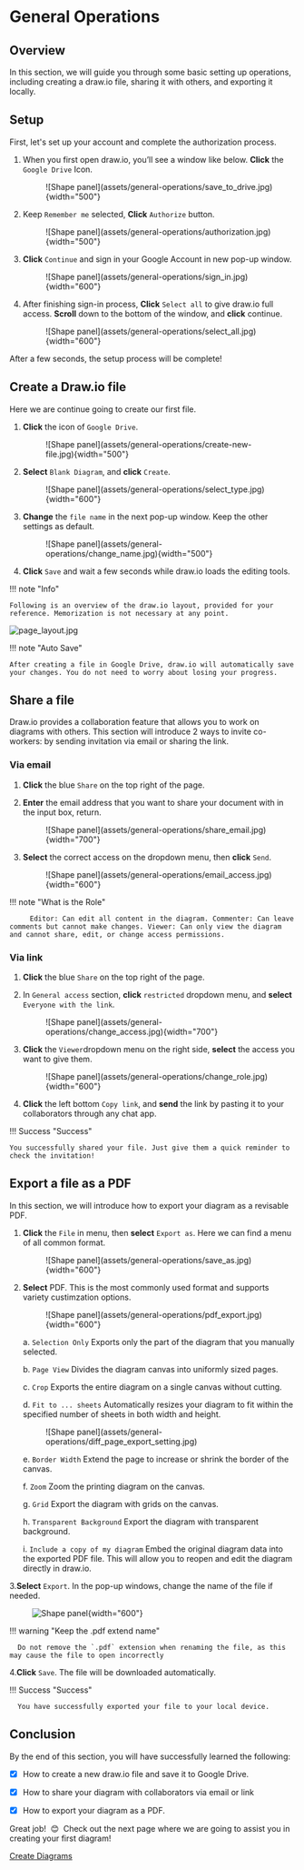# General Operations

## Overview

In this section, we will guide you through some basic setting up operations, including creating a draw.io file, sharing it with others, and exporting it locally.

## Setup

First, let's set up your account and complete the authorization process.

1. When you first open draw.io, you’ll see a window like below. **Click** the `Google Drive` Icon.

      <figure markdown>
      ![Shape panel](assets/general-operations/save_to_drive.jpg){width="500"}
      </figure>

2. Keep `Remember me` selected, **Click** `Authorize` button.

      <figure markdown>
      ![Shape panel](assets/general-operations/authorization.jpg){width="500"}
      </figure>

3. **Click** `Continue` and sign in your Google Account in new pop-up window.

      <figure markdown>
      ![Shape panel](assets/general-operations/sign_in.jpg){width="600"}
      </figure>

4. After finishing sign-in process, **Click** `Select all` to give draw.io full access. **Scroll** down to the bottom of the window, and **click** continue.
      
      <figure markdown>
      ![Shape panel](assets/general-operations/select_all.jpg){width="600"}
      <figure markdown>

After a few seconds, the setup process will be complete!


## Create a Draw.io file
Here we are continue going to create our first file. 

1. **Click** the icon of `Google Drive`.

     <figure markdown>
     ![Shape panel](assets/general-operations/create-new-file.jpg){width="500"}
     </figure>

2. **Select** `Blank Diagram`, and **click** `Create`.

      <figure markdown>
      ![Shape panel](assets/general-operations/select_type.jpg){width="600"}
      </figure>

3. **Change** the `file name` in the next pop-up window. Keep the other settings as default.

      <figure markdown>
      ![Shape panel](assets/general-operations/change_name.jpg){width="500"}
      </figure>
   
4. **Click** `Save` and wait a few seconds while draw.io loads the editing tools.

!!! note "Info"

    Following is an overview of the draw.io layout, provided for your reference. Memorization is not necessary at any point.
![page_layout.jpg](assets/general-operations/page_layout.jpg)


!!! note "Auto Save"
    
    After creating a file in Google Drive, draw.io will automatically save your changes. You do not need to worry about losing your progress.

## Share a file
Draw.io provides a collaboration feature that allows you to work on diagrams with others. This section will introduce 2 ways to invite co-workers: by sending invitation via email or sharing the link.

### Via email ###

1. **Click** the blue `Share` on the top right of the page.

2. **Enter** the email address that you want to share your document with in the input box, return.

      <figure markdown>
      ![Shape panel](assets/general-operations/share_email.jpg){width="700"}
      </figure>

3. **Select** the correct access on the dropdown menu, then **click** `Send`.

      <figure markdown>
      ![Shape panel](assets/general-operations/email_access.jpg){width="600"}
      </figure>

!!! note "What is the Role"
    
         Editor: Can edit all content in the diagram. Commenter: Can leave comments but cannot make changes. Viewer: Can only view the diagram and cannot share, edit, or change access permissions.

### Via link ###

1. **Click** the blue `Share` on the top right of the page.

2. In `General access` section, **click** `restricted` dropdown menu, and **select** `Everyone with the link`.

      <figure markdown>
      ![Shape panel](assets/general-operations/change_access.jpg){width="700"}
      </figure>
   
3. **Click** the `Viewer`dropdown menu on the right side, **select** the access you want to give them.

      <figure markdown>
      ![Shape panel](assets/general-operations/change_role.jpg){width="600"}
      </figure>

4. **Click** the left bottom `Copy link`, and **send** the link by pasting it to your collaborators through any chat app.

!!! Success "Success"

    You successfully shared your file. Just give them a quick reminder to check the invitation!


## Export a file as a PDF

In this section, we will introduce how to export your diagram as a revisable PDF.


1. **Click** the `File` in menu, then **select** `Export as`. Here we can find a menu of all common format.

      <figure markdown>
      ![Shape panel](assets/general-operations/save_as.jpg){width="600"}
      </figure>
   
2. **Select** PDF. This is the most commonly used format and supports variety custimzation options.

      <figure markdown>
      ![Shape panel](assets/general-operations/pdf_export.jpg){width="600"}
      </figure>
   
      a. `Selection Only` Exports only the part of the diagram that you manually selected.

      b. `Page View` Divides the diagram canvas into uniformly sized pages.

      c. `Crop`  Exports the entire diagram on a single canvas without cutting.

      d. `Fit to ... sheets`  Automatically resizes your diagram to fit within the specified number of sheets in both width and height.

      <figure markdown>
      ![Shape panel](assets/general-operations/diff_page_export_setting.jpg)
      </figure>
   
      e. `Border Width` Extend the page to increase or shrink the border of the canvas. 

      f. `Zoom` Zoom the printing diagram on the canvas.

      g. `Grid` Export the diagram with grids on the canvas.

      h. `Transparent Background` Export the diagram with transparent background.

      i. `Include a copy of my diagram` Embed the original diagram data into the exported PDF file. This will allow you to reopen and edit the diagram directly in draw.io.

3.**Select** `Export`. In the pop-up windows, change the name of the file if needed. 
      <figure markdown>
      ![Shape panel](assets/general-operations/save_rename.jpg){width="600"}
      </figure>

!!! warning "Keep the .pdf extend name"

      Do not remove the `.pdf` extension when renaming the file, as this may cause the file to open incorrectly

4.**Click** `Save`. The file will be downloaded automatically. 

!!! Success "Success"

      You have successfully exported your file to your local device.

## Conclusion

By the end of this section, you will have successfully learned the following:

- [x] How to create a new draw.io file and save it to Google Drive.

- [x] How to share your diagram with collaborators via email or link

- [x] How to export your diagram as a PDF.

Great job! &nbsp;:blush:&nbsp; Check out the next page where we are going to assist you in creating your first diagram!

[Create Diagrams](create-diagrams.md)